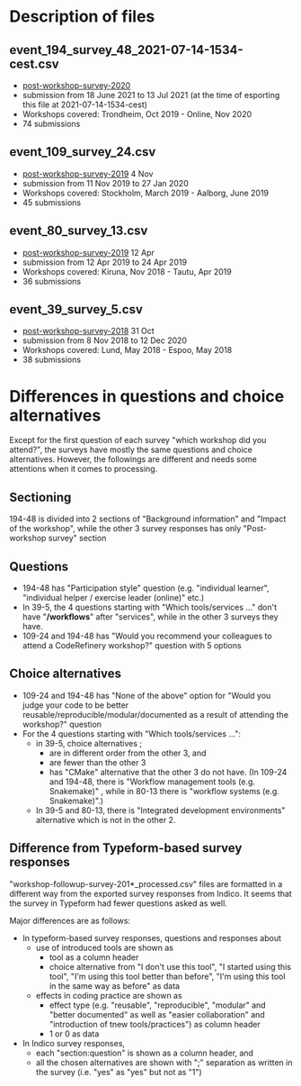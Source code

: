 # Description of files

## event_194_survey_48_2021-07-14-1534-cest.csv
* [post-workshop-survey-2020](https://indico.neic.no/event/194/manage/surveys/48/)
* submission from 18 June 2021 to 13 Jul 2021 (at the time of esporting this file at 2021-07-14-1534-cest)
* Workshops covered: Trondheim, Oct 2019 - Online, Nov 2020
* 74 submissions

## event_109_survey_24.csv
* [post-workshop-survey-2019](https://indico.neic.no/event/109/manage/surveys/24/) 4 Nov
* submission from 11 Nov 2019 to 27 Jan 2020
* Workshops covered: Stockholm, March 2019 - Aalborg, June 2019
* 45 submissions

## event_80_survey_13.csv
* [post-workshop-survey-2019](https://indico.neic.no/event/80/manage/surveys/13/) 12 Apr
* submission from 12 Apr 2019 to 24 Apr 2019
* Workshops covered: Kiruna, Nov 2018 - Tautu, Apr 2019
* 36 submissions

## event_39_survey_5.csv
* [post-workshop-survey-2018](https://indico.neic.no/event/39/manage/surveys/5/) 31 Oct
* submission from 8 Nov 2018 to 12 Dec 2020
* Workshops covered: Lund, May 2018 - Espoo, May 2018
* 38 submissions

# Differences in questions and choice alternatives
Except for the first question of each survey "which workshop did you attend?", the surveys have mostly the same questions and choice alternatives. However, the followings are different and needs some attentions when it comes to processing.

## Sectioning 
194-48 is divided into 2 sections of "Background information" and "Impact of the workshop", while the other 3 survey responses has only "Post-workshop survey" section

## Questions
* 194-48 has "Participation style" question (e.g. "individual learner", "individual helper / exercise leader (online)" etc.)
* In 39-5, the 4 questions starting with "Which tools/services ..." don't have "**/workflows**" after "services", while in the other 3 surveys they have. 
* 109-24 and 194-48 has "Would you recommend your colleagues to attend a CodeRefinery workshop?" question with 5 options 

## Choice alternatives
* 109-24 and 194-48 has "None of the above" option for "Would you judge your code to be better reusable/reproducible/modular/documented as a result of attending the workshop?" question
* For the 4 questions starting with "Which tools/services ...":
    * in 39-5, choice alternatives ;
        - are in different order from the other 3, and
        - are fewer than the other 3
        - has "CMake" alternative that the other 3 do not have. (In 109-24 and 194-48, there is "Workflow management tools (e.g. Snakemake)" , while in 80-13 there is "workflow systems (e.g. Snakemake)".)
    * In 39-5 and 80-13, there is "Integrated development environments" alternative which is not in the other 2.

## Difference from Typeform-based survey responses
"workshop-followup-survey-201*_processed.csv" files are formatted in a different way from the exported survey responses from Indico. It seems that the survey in Typeform had fewer questions asked as well.

Major differences are as follows:
* In typeform-based survey responses, questions and responses about 
    *  use of introduced tools are shown as
        * tool as a column header
        * choice alternative from "I don't use this tool", "I started using this tool", "I'm using this tool better than before", "I'm using this tool in the same way as before" as data
    *  effects in coding practice are shown as
        * effect type (e.g. "reusable", "reproducible", "modular" and "better documented" as well as "easier collaboration" and "introduction of tnew tools/practices") as column header
        * 1 or 0 as data
* In Indico survey responses, 
    * each "section:question" is shown as a column header, and
    * all the chosen alternatives are shown with ";" separation as written in the survey (i.e. "yes" as "yes" but not as "1")